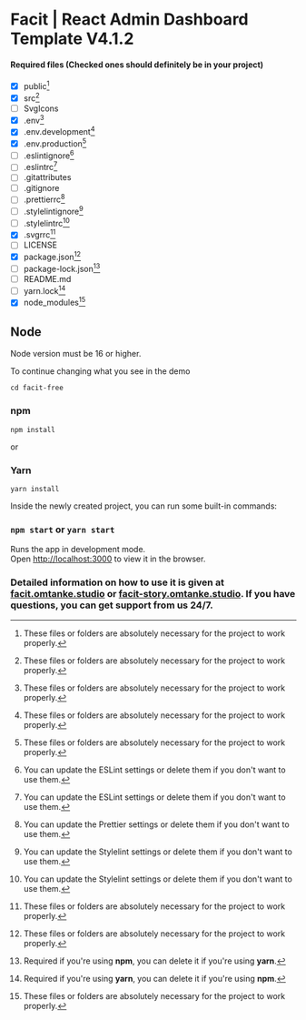 # Facit | React Admin Dashboard Template V4.1.2

#### Required files (Checked ones should definitely be in your project)
- [x] public[^1]
- [x] src[^1]
- [ ] SvgIcons
- [x] .env[^1]
- [x] .env.development[^1]
- [x] .env.production[^1]
- [ ] .eslintignore[^2]
- [ ] .eslintrc[^2]
- [ ] .gitattributes
- [ ] .gitignore
- [ ] .prettierrc[^3]
- [ ] .stylelintignore[^4]
- [ ] .stylelintrc[^4]
- [x] .svgrrc[^1]
- [ ] LICENSE
- [x] package.json[^1]
- [ ] package-lock.json[^5]
- [ ] README.md
- [ ] yarn.lock[^6]
- [x] node_modules[^1]

[^1]: These files or folders are absolutely necessary for the project to work properly.
[^2]: You can update the ESLint settings or delete them if you don't want to use them.
[^3]: You can update the Prettier settings or delete them if you don't want to use them.
[^4]: You can update the Stylelint settings or delete them if you don't want to use them.
[^5]: Required if you're using **npm**, you can delete it if you're using **yarn**.
[^6]: Required if you're using **yarn**, you can delete it if you're using **npm**.

## Node
Node version must be 16 or higher.

To continue changing what you see in the demo

```cd facit-free```

### npm
```npm install```

or 

### Yarn
```yarn install```

Inside the newly created project, you can run some built-in commands:

### `npm start` or `yarn start`

Runs the app in development mode.<br>
Open [http://localhost:3000](http://localhost:3000) to view it in the browser.


### Detailed information on how to use it is given at [facit.omtanke.studio](https://facit.omtanke.studio/) or [facit-story.omtanke.studio](https://facit-story.omtanke.studio/). If you have questions, you can get support from us 24/7.


